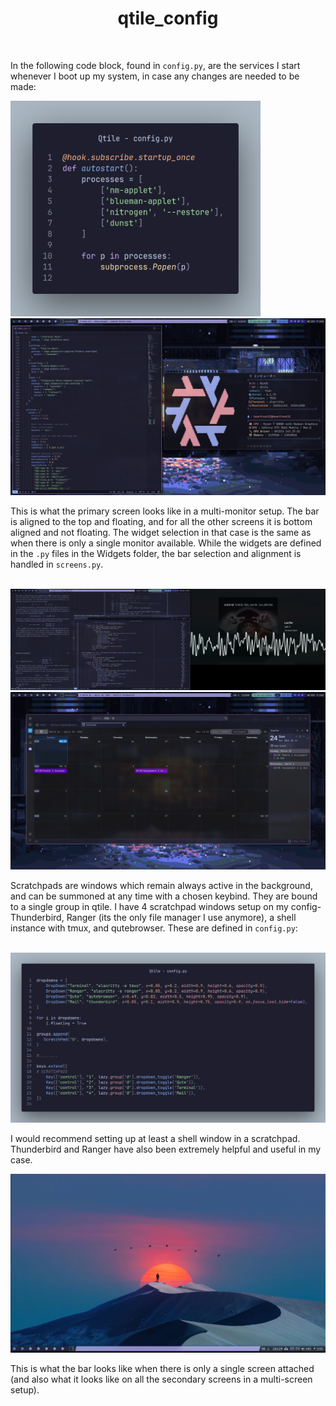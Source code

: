 # <center>qtile_config</center>

<br>

In the following code block, found in `config.py`, are the services I start whenever I boot up my system, in case any changes are needed to be made:

<img src="./Pictures/code_snippet_2.png" width="400" height="345">

<br>

<img src="./Pictures/QTile.jpeg">

<br>

This is what the primary screen looks like in a multi-monitor setup. The bar is aligned to the top and floating, and for all the other screens it is bottom aligned and not floating. The widget selection in that case is the same as when there is only a single monitor available. While the widgets are defined in the `.py` files in the Widgets folder, the bar selection and alignment is handled in `screens.py`.

<br>

<img src="./Pictures/QTile_multiscreen.jpeg">

<br>

<img src="./Pictures/QTile_scratchpad.jpeg">

<br>

Scratchpads are windows which remain always active in the background, and can be summoned at any time with a chosen keybind. They are bound to a single group in qtile. I have 4 scratchpad windows setup on my config-Thunderbird, Ranger (its the only file manager I use anymore), a shell instance with tmux, and qutebrowser. These are defined in `config.py`:

<br>

<img src="./Pictures/code_snippet_1.png">

<br>

I would recommend setting up at least a shell window in a scratchpad. Thunderbird and Ranger have also been extremely helpful and useful in my case. 

<img src="./Pictures/QTile_singlescreen.jpeg">

<br>

This is what the bar looks like when there is only a single screen attached (and also what it looks like on all the secondary screens in a multi-screen setup).
